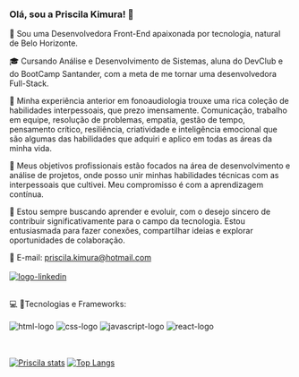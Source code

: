 ### Olá, sou a Priscila Kimura! 👋

 🚀  Sou uma Desenvolvedora Front-End apaixonada por tecnologia, natural de Belo Horizonte.

🎓  Cursando Análise e Desenvolvimento de Sistemas, aluna do DevClub e do BootCamp Santander, com a meta de me tornar uma desenvolvedora Full-Stack.

💬  Minha experiência anterior em fonoaudiologia trouxe uma rica coleção de habilidades interpessoais, que prezo imensamente. Comunicação, trabalho em equipe, resolução de problemas, empatia, gestão de tempo, pensamento crítico, resiliência, criatividade e inteligência emocional que são algumas das habilidades que adquiri e aplico em todas as áreas da minha vida.

🎯  Meus objetivos profissionais estão focados na área de desenvolvimento e análise de projetos, onde posso unir minhas habilidades técnicas com as interpessoais que cultivei. Meu compromisso é com a aprendizagem contínua.

🌱  Estou sempre buscando aprender e evoluir, com o desejo sincero de contribuir significativamente para o campo da tecnologia. Estou entusiasmada para fazer conexões, compartilhar ideias e explorar oportunidades de colaboração.

📩  E-mail: priscila.kimura@hotmail.com
<br>
<br>
<a href="https://www.linkedin.com/in/priscila-kimura/"><img src="https://img.shields.io/badge/LinkedIn-0077B5?style=for-the-badge&logo=linkedin&logoColor=white" alt="logo-linkedin"/></a>

<br>💻 🚀Tecnologias e Frameworks: 
<br>
<br>
<img src="https://img.shields.io/badge/HTML5-E34F26?style=for-the-badge&logo=html5&logoColor=white" alt= "html-logo"/>
<img src="https://img.shields.io/badge/CSS3-1572B6?style=for-the-badge&logo=css3&logoColor=white" alt="css-logo"/>
<img src="https://img.shields.io/badge/JavaScript-F7DF1E?style=for-the-badge&logo=javascript&logoColor=black" alt="javascript-logo"/>
<img src="https://img.shields.io/badge/React-20232A?style=for-the-badge&logo=react&logoColor=61DAFB" alt="react-logo"/>
<br>
<br>
<br>

[![Priscila stats](https://github-readme-stats.vercel.app/api?username=PriscilaKimura)](https://github.com/anuraghazra/github-readme-stats)
[![Top Langs](https://github-readme-stats.vercel.app/api/top-langs/?username=PriscilaKimura)](https://github.com/anuraghazra/github-readme-stats)
